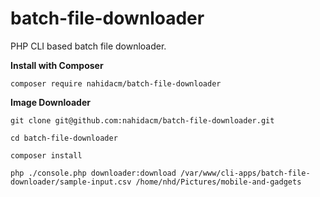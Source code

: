 # batch-file-downloader
PHP CLI based batch file downloader.

**Install with Composer**

`composer require nahidacm/batch-file-downloader`

**Image Downloader**

`git clone git@github.com:nahidacm/batch-file-downloader.git`

`cd batch-file-downloader`

`composer install`

`php ./console.php downloader:download /var/www/cli-apps/batch-file-downloader/sample-input.csv /home/nhd/Pictures/mobile-and-gadgets`
